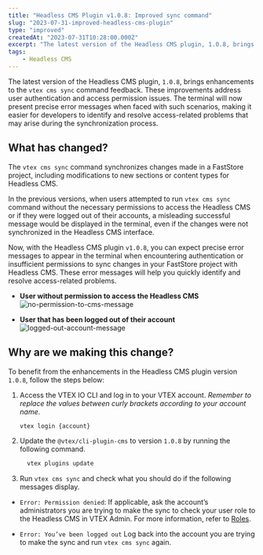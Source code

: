 ```yaml
---
title: "Headless CMS Plugin v1.0.8: Improved sync command"
slug: "2023-07-31-improved-headless-cms-plugin"
type: "improved"
createdAt: "2023-07-31T10:28:00.000Z"
excerpt: "The latest version of the Headless CMS plugin, 1.0.8, brings enhancements to the vtex cms sync command feedback."
tags:
    - Headless CMS
---
```


The latest version of the Headless CMS plugin, `1.0.8`, brings enhancements to the `vtex cms sync` command feedback. These improvements address user authentication and access permission issues. The terminal will now present precise error messages when faced with such scenarios, making it easier for developers to identify and resolve access-related problems that may arise during the synchronization process.

## What has changed?

The `vtex cms sync` command synchronizes changes made in a FastStore project, including modifications to new sections or content types for Headless CMS.

In the previous versions, when users attempted to run `vtex cms sync` command without the necessary permissions to access the Headless CMS or if they were logged out of their accounts, a misleading successful message would be displayed in the terminal, even if the changes were not synchronized in the Headless CMS interface.

Now, with the Headless CMS plugin `v1.0.8`, you can expect precise error messages to appear in the terminal when encountering authentication or insufficient permissions to sync changes in your FastStore project with Headless CMS. These error messages will help you quickly identify and resolve access-related problems.

- **User without permission to access the Headless CMS**
![no-permission-to-cms-message](https://vtexhelp.vtexassets.com/assets/docs/src/cms-error-message-permission___003887a63347ef3663d532cac01feb0a.png)

- **User that has been logged out of their account**
![logged-out-account-message](https://vtexhelp.vtexassets.com/assets/docs/src/cms-error-message-login___40a4de3dbf35aeb953e0f003ce083ee1.png)

## Why are we making this change?

To benefit from the enhancements in the Headless CMS plugin version `1.0.8`, follow the steps below:

1. Access the VTEX IO CLI and log in to your VTEX account. *Remember to replace the values between curly brackets according to your account name*.

    ```bash
    vtex login {account}
    ```

2. Update the `@vtex/cli-plugin-cms` to version `1.0.8` by running the following command.

    ```bash
      vtex plugins update
    ```

3. Run `vtex cms sync` and check what you should do if the following messages display.

- `Error: Permission denied`:
If applicable, ask the account’s administrators you are trying to make the sync to check your user role to the Headless CMS in VTEX Admin.  For more information, refer to [Roles](https://help.vtex.com/pt/tutorial/roles--7HKK5Uau2H6wxE1rH5oRbc).

- `Error: You’ve been logged out`
Log back into the account you are trying to make the sync and run `vtex cms sync` again.
